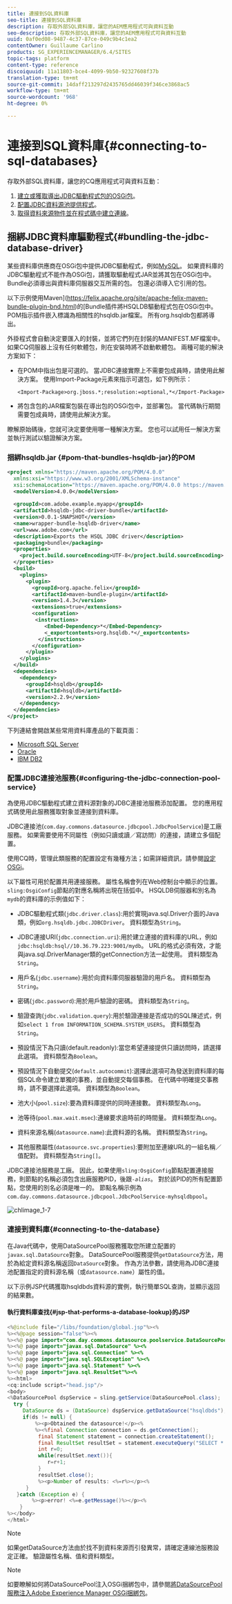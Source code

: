 ```yaml
---
title: 連接到SQL資料庫
seo-title: 連接到SQL資料庫
description: 存取外部SQL資料庫，讓您的AEM應用程式可與資料互動
seo-description: 存取外部SQL資料庫，讓您的AEM應用程式可與資料互動
uuid: 0af0ed08-9487-4c37-87ce-049c9b4c1ea2
contentOwner: Guillaume Carlino
products: SG_EXPERIENCEMANAGER/6.4/SITES
topic-tags: platform
content-type: reference
discoiquuid: 11a11803-bce4-4099-9b50-92327608f37b
translation-type: tm+mt
source-git-commit: 14daff213297d2435765dd46039f346ce3868ac5
workflow-type: tm+mt
source-wordcount: '968'
ht-degree: 0%

---
```



# 連接到SQL資料庫{#connecting-to-sql-databases}

存取外部SQL資料庫，讓您的CQ應用程式可與資料互動：

1. [建立或獲取導出JDBC驅動程式包的OSGi包](#bundling-the-jdbc-database-driver)。
1. [配置JDBC資料源池提供程式](#configuring-the-jdbc-connection-pool-service)。
1. [取得資料來源物件並在程式碼中建立連線](#connecting-to-the-database)。

## 捆綁JDBC資料庫驅動程式{#bundling-the-jdbc-database-driver}

某些資料庫供應商在OSGi包中提供JDBC驅動程式，例如[MySQL](https://www.mysql.com/downloads/connector/j/)。 如果資料庫的JDBC驅動程式不能作為OSGi包，請獲取驅動程式JAR並將其包在OSGi包中。 Bundle必須導出與資料庫伺服器交互所需的包。 包還必須導入它引用的包。

以下示例使用Maven](https://felix.apache.org/site/apache-felix-maven-bundle-plugin-bnd.html)的[Bundle插件將HSQLDB驅動程式包在OSGi包中。 POM指示插件嵌入標識為相關性的hsqldb.jar檔案。 所有org.hsqldb包都將導出。

外掛程式會自動決定要匯入的封裝，並將它們列在封裝的MANIFEST.MF檔案中。 如果CQ伺服器上沒有任何軟體包，則在安裝時將不啟動軟體包。 兩種可能的解決方案如下：

* 在POM中指出包是可選的。 當JDBC連接實際上不需要包成員時，請使用此解決方案。 使用Import-Package元素來指示可選包，如下例所示：

   `<Import-Package>org.jboss.*;resolution:=optional,*</Import-Package>`
* 將包含包的JAR檔案包裝在導出包的OSGi包中，並部署包。 當代碼執行期間需要包成員時，請使用此解決方案。

瞭解原始碼後，您就可決定要使用哪一種解決方案。 您也可以試用任一解決方案並執行測試以驗證解決方案。

### 捆綁hsqldb.jar {#pom-that-bundles-hsqldb-jar}的POM

```xml
<project xmlns="https://maven.apache.org/POM/4.0.0" 
  xmlns:xsi="https://www.w3.org/2001/XMLSchema-instance" 
  xsi:schemaLocation="https://maven.apache.org/POM/4.0.0 https://maven.apache.org/xsd/maven-4.0.0.xsd">
  <modelVersion>4.0.0</modelVersion>
  
  <groupId>com.adobe.example.myapp</groupId>
  <artifactId>hsqldb-jdbc-driver-bundle</artifactId>
  <version>0.0.1-SNAPSHOT</version>
  <name>wrapper-bundle-hsqldb-driver</name>
  <url>www.adobe.com</url>
  <description>Exports the HSQL JDBC driver</description>
  <packaging>bundle</packaging>
  <properties>
    <project.build.sourceEncoding>UTF-8</project.build.sourceEncoding>
  </properties>
  <build>
    <plugins>
      <plugin>
        <groupId>org.apache.felix</groupId> 
        <artifactId>maven-bundle-plugin</artifactId>
        <version>1.4.3</version> 
        <extensions>true</extensions> 
        <configuration> 
         <instructions> 
            <Embed-Dependency>*</Embed-Dependency>
            <_exportcontents>org.hsqldb.*</_exportcontents>
          </instructions>
        </configuration> 
      </plugin>
    </plugins>
  </build>
  <dependencies>
    <dependency>
      <groupId>hsqldb</groupId>
      <artifactId>hsqldb</artifactId>
      <version>2.2.9</version>
    </dependency>
  </dependencies>
</project>
```

下列連結會開啟某些常用資料庫產品的下載頁面：

* [Microsoft SQL Server](https://www.microsoft.com/en-us/download/details.aspx?displaylang=en&amp;id=11774)
* [Oracle](https://www.oracle.com/technetwork/database/features/jdbc/index-091264.html)
* [IBM DB2](https://www-01.ibm.com/support/docview.wss?uid=swg27007053)

### 配置JDBC連接池服務{#configuring-the-jdbc-connection-pool-service}

為使用JDBC驅動程式建立資料源對象的JDBC連接池服務添加配置。 您的應用程式碼使用此服務獲取對象並連接到資料庫。

JDBC連接池(`com.day.commons.datasource.jdbcpool.JdbcPoolService`)是工廠服務。 如果需要使用不同屬性（例如只讀或讀／寫訪問）的連接，請建立多個配置。

使用CQ時，管理此類服務的配置設定有幾種方法；如需詳細資訊，請參閱[設定OSGi](/help/sites-deploying/configuring-osgi.md)。

以下屬性可用於配置共用連接服務。 屬性名稱會列在Web控制台中顯示的位置。 `sling:OsgiConfig`節點的對應名稱將出現在括弧中。 HSQLDB伺服器和別名為`mydb`的資料庫的示例值如下：

* JDBC驅動程式類(`jdbc.driver.class`):用於實現java.sql.Driver介面的Java類，例如`org.hsqldb.jdbc.JDBCDriver`。 資料類型為`String`。

* JDBC連接URI(`jdbc.connection.uri`):用於建立連接的資料庫的URL，例如`jdbc:hsqldb:hsql//10.36.79.223:9001/mydb`。 URL的格式必須有效，才能與java.sql.DriverManager類的getConnection方法一起使用。 資料類型為`String`。

* 用戶名(`jdbc.username`):用於向資料庫伺服器驗證的用戶名。 資料類型為`String`。

* 密碼(`jdbc.password`):用於用戶驗證的密碼。 資料類型為`String`。

* 驗證查詢(`jdbc.validation.query`):用於驗證連接是否成功的SQL陳述式，例如`select 1 from INFORMATION_SCHEMA.SYSTEM_USERS`。 資料類型為`String`。

* 預設情況下為只讀(default.readonly):當您希望連接提供只讀訪問時，請選擇此選項。 資料類型為`Boolean`。
* 預設情況下自動提交(`default.autocommit`):選擇此選項可為發送到資料庫的每個SQL命令建立單獨的事務，並自動提交每個事務。 在代碼中明確提交事務時，請不要選擇此選項。 資料類型為`Boolean`。

* 池大小(`pool.size`):要為資料庫提供的同時連接數。 資料類型為`Long`。

* 池等待(`pool.max.wait.msec`):連線要求逾時前的時間量。 資料類型為`Long`。

* 資料來源名稱(`datasource.name`):此資料源的名稱。 資料類型為`String`。

* 其他服務屬性(`datasource.svc.properties`):要附加至連線URL的一組名稱／值配對。 資料類型為`String[]`。

JDBC連接池服務是工廠。 因此，如果使用`sling:OsgiConfig`節點配置連接服務，則節點的名稱必須包含出廠服務PID，後跟&#x200B;*`-alias`*。 對於該PID的所有配置節點，您使用的別名必須是唯一的。 節點名稱示例為`com.day.commons.datasource.jdbcpool.JdbcPoolService-myhsqldbpool`。

![chlimage_1-7](assets/chlimage_1-7.png)

### 連接到資料庫{#connecting-to-the-database}

在Java代碼中，使用DataSourcePool服務獲取您所建立配置的`javax.sql.DataSource`對象。 DataSourcePool服務提供`getDataSource`方法，用於為給定資料源名稱返回`DataSource`對象。 作為方法參數，請使用為JDBC連接池配置指定的資料源名稱（或`datasource.name`）屬性的值。

以下示例JSP代碼獲取hsqldbds資料源的實例，執行簡單SQL查詢，並顯示返回的結果數。

#### 執行資料庫查找{#jsp-that-performs-a-database-lookup}的JSP

```java
<%@include file="/libs/foundation/global.jsp"%><%
%><%@page session="false"%><%
%><%@ page import="com.day.commons.datasource.poolservice.DataSourcePool" %><%
%><%@ page import="javax.sql.DataSource" %><%
%><%@ page import="java.sql.Connection" %><%
%><%@ page import="java.sql.SQLException" %><%
%><%@ page import="java.sql.Statement" %><%
%><%@ page import="java.sql.ResultSet"%><%
%><html>
<cq:include script="head.jsp"/>
<body>
<%DataSourcePool dspService = sling.getService(DataSourcePool.class);
  try {
     DataSource ds = (DataSource) dspService.getDataSource("hsqldbds"); 
     if(ds != null) {
         %><p>Obtained the datasource!</p><%
         %><%final Connection connection = ds.getConnection();
          final Statement statement = connection.createStatement();
          final ResultSet resultSet = statement.executeQuery("SELECT * from INFORMATION_SCHEMA.SYSTEM_USERS"); 
          int r=0;
          while(resultSet.next()){
             r=r+1;
          } 
          resultSet.close();
          %><p>Number of results: <%=r%></p><%
      } 
   }catch (Exception e) {
        %><p>error! <%=e.getMessage()%></p><%
    } 
%></body>
</html>
```

>[!NOTE]
>
>如果getDataSource方法由於找不到資料來源而引發異常，請確定連線池服務設定正確。 驗證屬性名稱、值和資料類型。


>[!NOTE]
>
>如要瞭解如何將DataSourcePool注入OSGi捆綁包中，請參閱[將DataSourcePool服務注入Adobe Experience Manager OSGi捆綁包](https://helpx.adobe.com/experience-manager/using/datasourcepool.html)。


